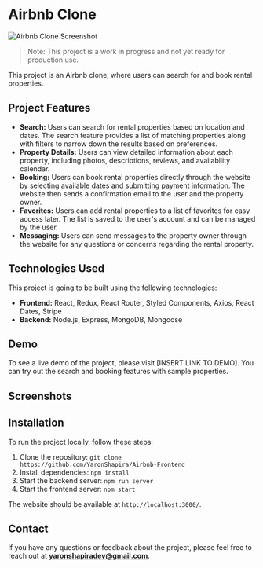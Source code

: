 # Airbnb Clone

![Airbnb Clone Screenshot](https://res.cloudinary.com/yaronshapira-com/image/upload/v1676882873/Airbnb/airbnbscreenshot_fzcfno.png)

> Note: This project is a work in progress and not yet ready for production use.

This project is an Airbnb clone, where users can search for and book rental properties.

## Project Features

-   **Search:** Users can search for rental properties based on location and dates. The search feature provides a list of matching properties along with filters to narrow down the results based on preferences.
-   **Property Details:** Users can view detailed information about each property, including photos, descriptions, reviews, and availability calendar.
-   **Booking:** Users can book rental properties directly through the website by selecting available dates and submitting payment information. The website then sends a confirmation email to the user and the property owner.
-   **Favorites:** Users can add rental properties to a list of favorites for easy access later. The list is saved to the user's account and can be managed by the user.
-   **Messaging:** Users can send messages to the property owner through the website for any questions or concerns regarding the rental property.

## Technologies Used

This project is going to be built using the following technologies:

-   **Frontend:** React, Redux, React Router, Styled Components, Axios, React Dates, Stripe
-   **Backend:** Node.js, Express, MongoDB, Mongoose

## Demo

To see a live demo of the project, please visit [INSERT LINK TO DEMO]. You can try out the search and booking features with sample properties.

## Screenshots

## Installation

To run the project locally, follow these steps:

1. Clone the repository: `git clone https://github.com/YaronShapira/Airbnb-Frontend`
2. Install dependencies: `npm install`
3. Start the backend server: `npm run server`
4. Start the frontend server: `npm start`

The website should be available at `http://localhost:3000/`.

## Contact

If you have any questions or feedback about the project, please feel free to reach out at **yaronshapiradev@gmail.com**.
